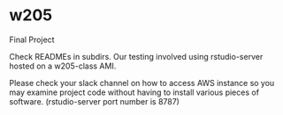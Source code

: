 # w205
Final Project

Check READMEs in subdirs. Our testing involved using 
rstudio-server hosted on a w205-class AMI.

Please check your slack channel on how to access AWS instance
so you may examine project code without having to install various pieces of
software. (rstudio-server port number is 8787)

